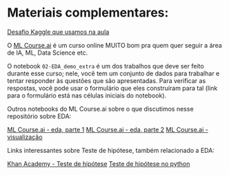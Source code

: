 # Materiais complementares: 

[Desafio Kaggle que usamos na aula](https://www.kaggle.com/passnyc/data-science-for-good)

O [ML Course.ai](https://mlcourse.ai/) é um curso online MUITO bom pra quem quer seguir a área de IA, ML, Data Science etc.

O notebook `02-EDA_demo_extra` é um dos trabalhos que deve ser feito durante esse curso; nele, você tem um conjunto de dados para trabalhar e tentar responder às questões que são apresentadas. Para verificar as respostas, você pode usar o formulário que eles construíram para tal (link para o formulário está nas células iniciais do notebook).

Outros notebooks do ML Course.ai sobre o que discutimos nesse repositório sobre EDA:

[ML Course.ai - eda, parte 1](https://mlcourse.ai/articles/topic1-exploratory-data-analysis-with-pandas/)
[ML Course.ai - eda, parte 2](https://mlcourse.ai/articles/topic2-visual-data-analysis-in-python/)
[ML Course.ai - visualização](https://mlcourse.ai/articles/topic2-part2-seaborn-plotly/#5.-Demo-assignment)

Links interessantes sobre Teste de hipótese, também relacionado a EDA:

[Khan Academy - Teste de hipótese](https://www.khanacademy.org/math/statistics-probability/significance-tests-one-sample/more-significance-testing-videos/v/hypothesis-testing-and-p-values)
[Teste de hipótese no python](https://machinelearningmastery.com/statistical-hypothesis-tests-in-python-cheat-sheet/)